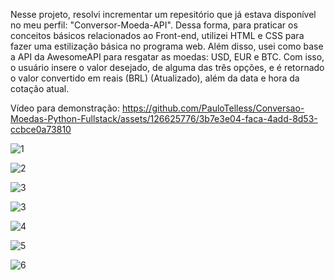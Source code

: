 Nesse projeto, resolvi incrementar um repesitório que já estava disponível no meu perfil: "Conversor-Moeda-API". Dessa forma, para praticar os conceitos básicos relacionados ao Front-end, utilizei HTML e CSS para fazer uma estilização básica no programa web. Além disso, usei como base a API da AwesomeAPI
para resgatar as moedas: USD, EUR e BTC. Com isso, o usuário insere o valor desejado, de alguma das três opções, e é retornado o valor convertido em reais (BRL) (Atualizado), além da data e hora da cotação atual. 

Vídeo para demonstração: https://github.com/PauloTelless/Conversao-Moedas-Python-Fullstack/assets/126625776/3b7e3e04-faca-4add-8d53-ccbce0a73810

![1](https://github.com/PauloTelless/Conversao-Moedas-Python-Fullstack/assets/126625776/f0002dc5-ff13-4da2-8be8-7e0e80447e79)

![2](https://github.com/PauloTelless/Conversao-Moedas-Python-Fullstack/assets/126625776/1e38ce47-0c98-4053-bd50-2e9d2717307b)

![3](https://github.com/PauloTelless/Conversao-Moedas-Python-Fullstack/assets/126625776/4901e1f3-2519-4e72-ad9e-28b126f6d557)

![3](https://github.com/PauloTelless/Conversao-Moedas-Python-Fullstack/assets/126625776/68ea1ba1-1dc3-4fda-b071-cd914ed2e06b)

![4](https://github.com/PauloTelless/Conversao-Moedas-Python-Fullstack/assets/126625776/28045931-4158-4208-a496-d4303c494a1e)

![5](https://github.com/PauloTelless/Conversao-Moedas-Python-Fullstack/assets/126625776/570cc3ef-4154-4810-84a6-c6a2c4e38a87)

![6](https://github.com/PauloTelless/Conversao-Moedas-Python-Fullstack/assets/126625776/5713d35d-a996-48f2-8cce-ceb4e93eef2a)
